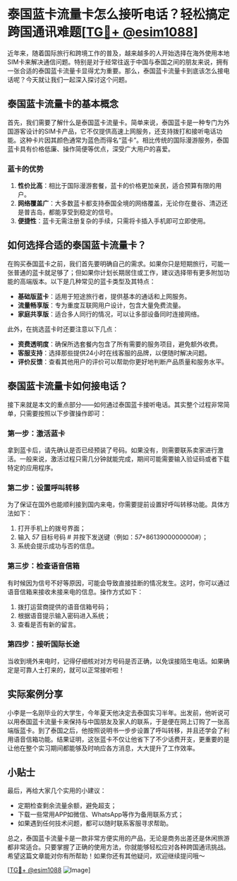# 泰国蓝卡流量卡怎么接听电话？轻松搞定跨国通讯难题[[TG💪+ @esim1088](https://t.me/s/esim1088)]

近年来，随着国际旅行和跨境工作的普及，越来越多的人开始选择在海外使用本地SIM卡来解决通信问题。特别是对于经常往返于中国与泰国之间的朋友来说，拥有一张合适的泰国蓝卡流量卡显得尤为重要。那么，泰国蓝卡流量卡到底该怎么接电话呢？今天就让我们一起深入探讨这个问题。

## 泰国蓝卡流量卡的基本概念

首先，我们需要了解什么是泰国蓝卡流量卡。简单来说，泰国蓝卡是一种专门为外国游客设计的SIM卡产品，它不仅提供高速上网服务，还支持拨打和接听电话功能。这种卡片因其颜色通常为蓝色而得名“蓝卡”。相比传统的国际漫游服务，泰国蓝卡具有价格低廉、操作简便等优点，深受广大用户的喜爱。

### 蓝卡的优势

1. **性价比高**：相比于国际漫游套餐，蓝卡的价格更加亲民，适合预算有限的用户。
2. **网络覆盖广**：大多数蓝卡都支持泰国全境的网络覆盖，无论你在曼谷、清迈还是普吉岛，都能享受到稳定的信号。
3. **便捷性**：蓝卡无需注册复杂的手续，只需将卡插入手机即可立即使用。

## 如何选择合适的泰国蓝卡流量卡？

在购买泰国蓝卡之前，我们首先要明确自己的需求。如果你只是短期旅行，可能一张普通的蓝卡就足够了；但如果你计划长期居住或工作，建议选择带有更多附加功能的高端版本。以下是几种常见的蓝卡类型及其特点：

- **基础版蓝卡**：适用于短途旅行者，提供基本的通话和上网服务。
- **流量畅享版**：专为重度互联网用户设计，包含大量免费流量。
- **家庭共享版**：适合多人同行的情况，可以让多部设备同时连接网络。

此外，在挑选蓝卡时还要注意以下几点：
- **资费透明度**：确保所选套餐内包含了所有需要的服务项目，避免额外收费。
- **客服支持**：选择那些提供24小时在线客服的品牌，以便随时解决问题。
- **评价反馈**：查看其他用户的评价可以帮助你更好地判断产品质量和服务水平。

## 泰国蓝卡流量卡如何接电话？

接下来就是本文的重点部分——如何通过泰国蓝卡接听电话。其实整个过程非常简单，只需要按照以下步骤操作即可：

### 第一步：激活蓝卡
拿到蓝卡后，请先确认是否已经预装了号码。如果没有，则需要联系卖家进行激活。一般来说，激活过程只需几分钟就能完成，期间可能需要输入验证码或者下载特定的应用程序。

### 第二步：设置呼叫转移
为了保证在国外也能顺利接到国内来电，你需要提前设置好呼叫转移功能。具体方法如下：
1. 打开手机上的拨号界面；
2. 输入 *57* 目标号码 # 并按下发送键（例如：*57*+8613900000000#）；
3. 系统会提示成功与否的信息。

### 第三步：检查语音信箱
有时候因为信号不好等原因，可能会导致直接挂断的情况发生。这时，你可以通过语音信箱来接收未接来电的信息。操作方式如下：
1. 拨打运营商提供的语音信箱号码；
2. 根据语音提示输入密码进入系统；
3. 查看是否有新的留言。

### 第四步：接听国际长途
当收到境外来电时，记得仔细核对对方号码是否正确，以免误接陌生电话。如果确定是可靠人士打来的，就可以正常接听啦！

## 实际案例分享

小李是一名刚毕业的大学生，今年夏天他决定去泰国实习半年。出发前，他听说可以用泰国蓝卡流量卡来保持与中国朋友及家人的联系，于是便在网上订购了一张高端版蓝卡。到了泰国之后，他按照说明书一步步设置了呼叫转移，并且还学会了利用语音信箱功能。结果证明，这张蓝卡不仅让他省下了不少话费开支，更重要的是让他在整个实习期间都能够及时响应各方消息，大大提升了工作效率。

## 小贴士

最后，再给大家几个实用的小建议：
- 定期检查剩余流量余额，避免超支；
- 下载一些常用APP如微信、WhatsApp等作为备用联系方式；
- 如果遇到任何技术问题，都可以随时联系客服寻求帮助。

总之，泰国蓝卡流量卡是一款非常方便实用的产品，无论是商务出差还是休闲旅游都非常适合。只要掌握了正确的使用方法，你就能够轻松应对各种跨国通讯挑战。希望这篇文章能对你有所帮助！如果你还有其他疑问，欢迎继续提问哦～

[[TG💪+ @esim1088](https://t.me/s/esim1088) ![Image](https://i.postimg.cc/4NQfJmqS/Snipaste-2025-05-13-00-14-12.png)]